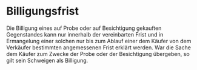 # Billigungsfrist

Die Billigung eines auf Probe oder auf Besichtigung gekauften Gegenstandes kann nur innerhalb der vereinbarten Frist und in Ermangelung einer solchen nur bis zum Ablauf einer dem Käufer von dem Verkäufer bestimmten angemessenen Frist erklärt werden. War die Sache dem Käufer zum Zwecke der Probe oder der Besichtigung übergeben, so gilt sein Schweigen als Billigung.